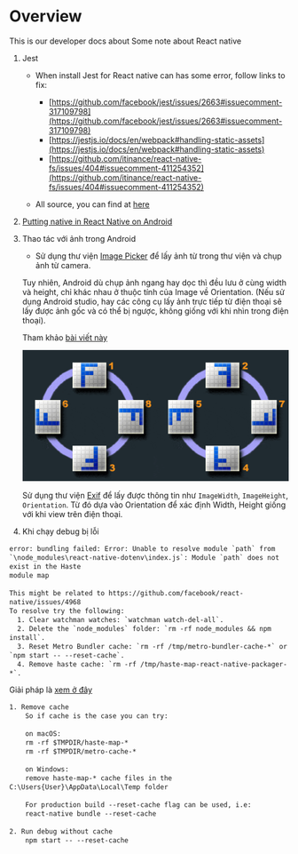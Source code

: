 # Overview
This is our developer docs about Some note about React native

1. Jest
    - When install Jest for React native can has some error, follow links to fix:
        - [https://github.com/facebook/jest/issues/2663#issuecomment-317109798](https://github.com/facebook/jest/issues/2663#issuecomment-317109798)
        - [https://jestjs.io/docs/en/webpack#handling-static-assets](https://jestjs.io/docs/en/webpack#handling-static-assets)
        - [https://github.com/itinance/react-native-fs/issues/404#issuecomment-411254352](https://github.com/itinance/react-native-fs/issues/404#issuecomment-411254352)

    - All source, you can find at [here](https://github.com/FinbertMDS/devdocs/tree/develop/mkdocs/docs/react_native/public)

2. [Putting native in React Native on Android](https://brightinventions.pl/blog/write-native-in-react-native/)

3. Thao tác với ảnh trong Android

    - Sử dụng thư viện [Image Picker](https://github.com/react-native-community/react-native-image-picker) để lấy ảnh từ trong thư viện và chụp ảnh từ camera.
    
    Tuy nhiên, Android dù chụp ảnh ngang hay dọc thì đều lưu ở cùng width và height, chỉ khác nhau ở thuộc tính của Image về Orientation. (Nếu sử dụng Android studio, hay các công cụ lấy ảnh trực tiếp từ điện thoại sẽ lấy được ảnh gốc và có thể bị ngược, không giống với khi nhìn trong điện thoại).

    Tham khảo [bài viết này](https://qiita.com/RichardImaokaJP/items/385beb77eb39243e50a6)
    
    ![](./public/photo_images_orient_flag.gif)



    Sử dụng thư viện [Exif](https://www.npmjs.com/package/react-native-exif) để lấy được thông tin như `ImageWidth`, `ImageHeight`, `Orientation`. Từ đó dựa vào Orientation để xác định Width, Height giống với khi view trên điện thoại.

4. Khi chạy debug bị lỗi

```text
error: bundling failed: Error: Unable to resolve module `path` from `\node_modules\react-native-dotenv\index.js`: Module `path` does not exist in the Haste
module map

This might be related to https://github.com/facebook/react-native/issues/4968
To resolve try the following:
  1. Clear watchman watches: `watchman watch-del-all`.
  2. Delete the `node_modules` folder: `rm -rf node_modules && npm install`.
  3. Reset Metro Bundler cache: `rm -rf /tmp/metro-bundler-cache-*` or `npm start -- --reset-cache`.
  4. Remove haste cache: `rm -rf /tmp/haste-map-react-native-packager-*`.
```

Giải pháp là [xem ở đây](https://github.com/zetachang/react-native-dotenv/issues/39#issuecomment-457122779)
```text
1. Remove cache
    So if cache is the case you can try:

    on macOS:
    rm -rf $TMPDIR/haste-map-*
    rm -rf $TMPDIR/metro-cache-*

    on Windows:
    remove haste-map-* cache files in the C:\Users{User}\AppData\Local\Temp folder

    For production build --reset-cache flag can be used, i.e:
    react-native bundle --reset-cache

2. Run debug without cache
    npm start -- --reset-cache
```